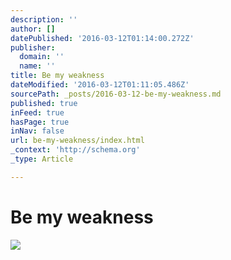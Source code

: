 ```yaml
---
description: ''
author: []
datePublished: '2016-03-12T01:14:00.272Z'
publisher:
  domain: ''
  name: ''
title: Be my weakness
dateModified: '2016-03-12T01:11:05.486Z'
sourcePath: _posts/2016-03-12-be-my-weakness.md
published: true
inFeed: true
hasPage: true
inNav: false
url: be-my-weakness/index.html
_context: 'http://schema.org'
_type: Article

---
```

# Be my weakness
![](https://the-grid-user-content.s3-us-west-2.amazonaws.com/6046c73c-cd77-4d82-84e5-5d38910e0778.png)